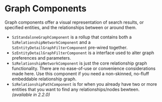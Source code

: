 # Graph Components

Graph components offer a visual representation of search results, or specified entities, and the relationships between or around them.

- `SzStandaloneGraphComponent` is a rollup that contains both a `SzRelationshipNetworkComponent` and a `SzEntityDetailGraphFilterComponent` pre-wired together.
- `SzEntityDetailGraphFilterComponent` is a interface used to alter graph preferences and parameters.
- `SzRelationshipNetworkComponent` is just the core relationship graph functionality. There are no ease-of-use or convenience considerations made here. Use this component if you need a non-skinned, no-fluff embeddable relationship graph.
- `SzRelationshipPathComponent` is for when you already have two or more entities that you want to find any relationships/nodes bewteen. <i>(available in 2.2.0)</i>